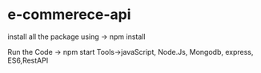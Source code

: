# e-commerece-api

install all the package using -> npm install

Run the Code -> npm start
Tools->javaScript, Node.Js, Mongodb, express, ES6,RestAPI
